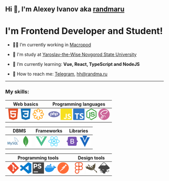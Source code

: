## Hi 👋, I'm Alexey Ivanov aka [randmaru](http://github.com/randmaru)

# I'm Frontend Developer and Student!

- 👨‍💼 I’m currently working in [Macropod](http://macropod.ru)

- 🏫 I'm study at [Yaroslav-the-Wise Novgorod State University](http://novsu.ru)

- 📖 I’m currently learning: **Vue, React, TypeScript and NodeJS**

- 📧 How to reach me: [Telegram](http://t.me/randmaru), hh@randma.ru

---

### **My skills**:

| Web basics | Programming languages |
| - | - |
| <img src="./assets/svg/html5.svg" alt="HTML5">&nbsp;<img src="./assets/svg/css3.svg" alt="CSS3">&nbsp;<img src="./assets/svg/svg.svg" alt="SVG"> | <img src="./assets/svg/php.svg" alt="PHP">&nbsp;<img src="./assets/svg/js.svg" alt="JavaScript">&nbsp;<img src="./assets/svg/ts.svg" alt="TypeScript">&nbsp;<img src="./assets/svg/nodejs.svg" alt="NodeJS">&nbsp;<img src="./assets/svg/sass.svg" alt="Sass"> |

| DBMS | Frameworks| Libraries |
| - | - | - |
| <img src="./assets/svg/mysql.svg" alt="MySQL">&nbsp;<img src="./assets/svg/mongodb.svg" alt="MongoDB"> | <img src="./assets/svg/vue.svg" alt="Vue">&nbsp;<img src="./assets/svg/react.svg" alt="React"> | <img src="./assets/svg/bootstrap.svg" alt="Bootstrap">&nbsp;<img src="./assets/svg/vuetify.svg" alt="Vuetify"> |

| Programming tools | Design tools |
| - | - |
| <img src="./assets/svg/git.svg" alt="Git">&nbsp;<img src="./assets/svg/vscode.svg" alt="Visual Studio Code">&nbsp;<img src="./assets/svg/phpstorm.svg" alt="phpStorm">&nbsp;<img src="./assets/svg/docker.svg" alt="Docker">&nbsp;<img src="./assets/svg/postman.svg" alt="Postman"> | <img src="./assets/svg/figma.svg" alt="Figma">&nbsp;<img src="./assets/svg/gimp.svg" alt="Gimp">&nbsp;<img src="./assets/svg/inkscape.svg" alt="Inkscape"> |
